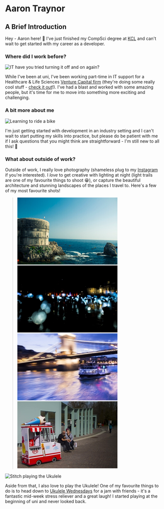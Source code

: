 # Aaron Traynor

## A Brief Introduction

Hey - Aaron here! :wave: I've just finished my CompSci degree at [KCL](https://www.kcl.ac.uk) and can't wait to get started with my career as a developer.

### Where did I work before?

![IT have you tried turning it off and on again?](https://media.giphy.com/media/DUtVdGeIU8lmo/giphy.gif)

While I've been at uni, I've been working part-time in IT support for a Healthcare & Life Sciences [Venture Capital firm](https://svhealthinvestors.com/) (they're doing some really cool stuff - [check it out](https://www.cancerresearchuk.org/about-us/cancer-news/press-release/2019-07-02-cancer-research-uk-forms-collaboration-with-sv-health-investors-to-accelerate-development-of-cancer)!). I've had a blast and worked with some amazing people, but it's time for me to move into something more exciting and challenging.

### A bit more about me
![Learning to ride a bike](https://media.giphy.com/media/4Nvw6lnOIcMnj8owGc/giphy.gif)

I'm just getting started with development in an industry setting and I can't wait to start putting my skills into practice, but please do be patient with me if I ask questions that you might think are straightforward - I'm still new to all this! :baby:

### What about outside of work?

Outside of work, I really love photography (shameless plug to my [Instagram](https://www.instagram.com/atraynor97/) if you're interested). I *love* to get creative with lighting at night (light trails are one of my favourite things to shoot :grin:), or capture the beautiful architecture and stunning landscapes of the places I travel to. Here's a few of my most favourite shots!

> ![Dubrovnik ocean view](dubrovnik-oceanview.jpg) ![Light-up balloons on trafalgar square](lumiere.jpg) ![Boat passing under the chain bridge on the river Danube](danube.jpg) ![Small ice cream van](icecream.jpg)

![Stitch playing the Ukulele](https://media.giphy.com/media/PGMqSJcVexVEQ/giphy.gif)

Aside from that, I also love to play the Ukulele! One of my favourite things to do is to head down to [Ukulele Wednesdays](https://ukulelewednesdays.com/) for a jam with friends - it's a fantastic mid-week stress reliever and a great laugh! I started playing at the beginning of uni and never looked back.
